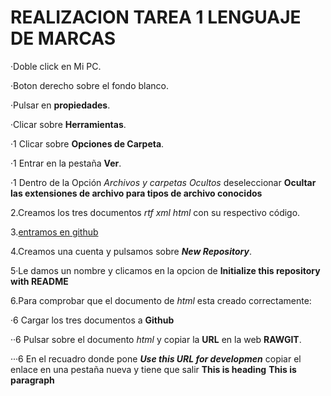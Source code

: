 # REALIZACION TAREA 1 LENGUAJE DE MARCAS #
·Doble click en Mi PC.

  ·Boton derecho sobre el fondo blanco.

  ·Pulsar en **propiedades**.

  ·Clicar sobre **Herramientas**.

·1    Clicar sobre **Opciones de Carpeta**.

·1     Entrar en la pestaña **Ver**.

·1     Dentro de la Opción _Archivos y carpetas Ocultos_ deseleccionar **Ocultar las extensiones de archivo para tipos de archivo conocidos**

2.Creamos los tres documentos _rtf_ _xml_ _html_ con su respectivo código.

3.[entramos en github](https://github.com)

4.Creamos una cuenta y pulsamos sobre **_New Repository_**.

5·Le damos un nombre y clicamos en la opcion de **Initialize this repository with README**

6.Para comprobar que el documento de _html_ esta creado correctamente:

·6 Cargar los tres documentos a **Github**

··6 Pulsar sobre el documento _html_ y copiar la **URL** en la web **RAWGIT**. 

···6 En el recuadro donde pone **_Use this URL for developmen_** copiar el enlace en una pestaña nueva y tiene que salir **This is heading** **This is paragraph**
